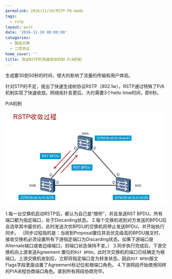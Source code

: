```yaml
---
permalink: 2016/11/19/RSTP-PA-mode
tags:
  - rstp
layout: post
date: '2016-11-19 08:00:00'
categories:
  - 路由交换
  - 二层协议
home_cover: ''
title: 浅谈RSTP的快速收敛机制 P/A机制
---
```


生成要30到50秒的时间，很大的影响了流量的传输和用户体验。


针对STP的不足，提出了快速生成树协议RSTP（802.1w）。RSTP通过特殊了P/A机制实现了快速收敛。网络拓扑变更后，大约需要3个hello time时间，即6秒。


P/A机制


![20190224212012.png](../post_images/65745dfa254e94a4513c09f01e44aabb.png)


1.每一台交换机启动RSTP后，都认为自己是“根桥”，并且发送RST BPDU。所有端口都为指定端口，处于Discarding状态。
2.每个交换机收到对方发送的BPDU后会选举其中最优的，此时发送次优BPDU的交换机将停止发送BPDU。并开始执行同步。
（同步过程指的是：当收到Proposal置位并且优先级高的BPDU报文时，接收交换机必须设置所有下游指定端口为Discarding状态。如果下游端口是Alternate端口或者边缘端口，则端口状态保持不变。）
3.同步执行完成后，下游交换机向上游发送Agreement 置位的`RST BPDU`，此时次交换机的端口已经确定为根端口。上游交换机收到后，立即将指定端口变为转发状态。因此`RST BPDU`报文Flags字段里面设置了Agreement标记位和根端口角色。
4.下游网段开始使用同样的P/A进程协商端口角色。直到所有网段协商完毕。

